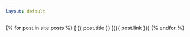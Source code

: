 ```yaml
---
layout: default
---
```

 
{% for post in site.posts %}
 [ {{ post.title }} ]({{ post.link }})
{% endfor %}
